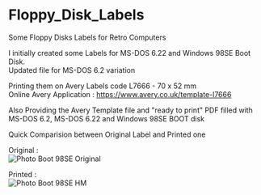 # Floppy_Disk_Labels
Some Floppy Disks Labels for Retro Computers

I initially created some Labels for MS-DOS 6.22 and Windows 98SE Boot Disk.  
Updated file for MS-DOS 6.2 variation

Printing them on Avery Labels code L7666 - 70 x 52 mm  
Online Avery Application : https://www.avery.co.uk/template-l7666

Also Providing the Avery Template file and "ready to print" PDF filled with MS-DOS 6.2, MS-DOS 6.22 and Windows 98SE BOOT disk

Quick Comparision between Original Label and Printed one

Original :  
![Photo Boot 98SE Original](https://user-images.githubusercontent.com/50555264/156174925-25ba953a-c8af-4d27-852e-ff1eb14aaf8f.png)

Printed :  
![Photo Boot 98SE HM](https://user-images.githubusercontent.com/50555264/156174937-257cab43-0367-4fc8-9d72-dabda8572905.png)
